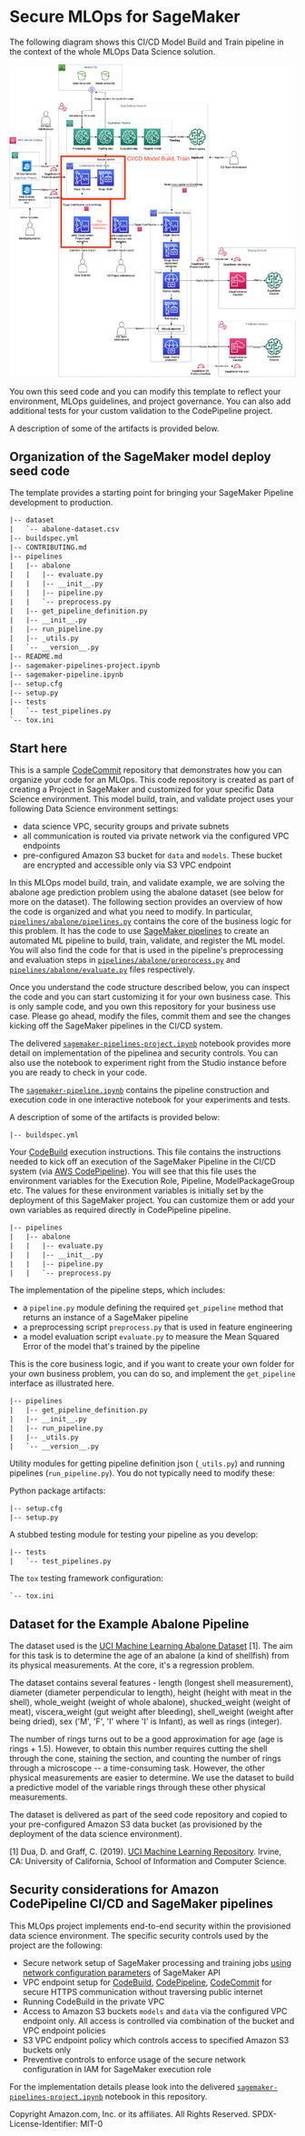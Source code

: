 # Secure MLOps for SageMaker

The following diagram shows this CI/CD Model Build and Train pipeline in the context of the whole MLOps Data Science solution.

![CI/CD model deployment](img/ml-ops-architecture-model-build-train.png)

You own this seed code and you can modify this template to reflect your environment, MLOps guidelines, and project governance. You can also add additional tests for your custom validation to the CodePipeline project.

A description of some of the artifacts is provided below.

## Organization of the SageMaker model deploy seed code
The template provides a starting point for bringing your SageMaker Pipeline development to production.

```
|-- dataset
|   `-- abalone-dataset.csv
|-- buildspec.yml
|-- CONTRIBUTING.md
|-- pipelines
|   |-- abalone
|   |   |-- evaluate.py
|   |   |-- __init__.py
|   |   |-- pipeline.py
|   |   `-- preprocess.py
|   |-- get_pipeline_definition.py
|   |-- __init__.py
|   |-- run_pipeline.py
|   |-- _utils.py
|   `-- __version__.py
|-- README.md
|-- sagemaker-pipelines-project.ipynb
|-- sagemaker-pipeline.ipynb
|-- setup.cfg
|-- setup.py
|-- tests
|   `-- test_pipelines.py
`-- tox.ini
```

## Start here
This is a sample [CodeCommit](https://aws.amazon.com/codecommit/) repository that demonstrates how you can organize your code for an MLOps. This code repository is created as part of creating a Project in SageMaker and customized for your specific Data Science environment. This model build, train, and validate project uses your following Data Science environment settings:
- data science VPC, security groups and private subnets
- all communication is routed via private network via the configured VPC endpoints
- pre-configured Amazon S3 bucket for `data` and `models`. These bucket are encrypted and accessible only via S3 VPC endpoint

In this MLOps model build, train, and validate example, we are solving the abalone age prediction problem using the abalone dataset (see below for more on the dataset). The following section provides an overview of how the code is organized and what you need to modify. In particular, [`pipelines/abalone/pipelines.py`](pipelines/abalone/pipeline.py) contains the core of the business logic for this problem. It has the code to use [SageMaker pipelines](https://aws.amazon.com/sagemaker/pipelines/) to create an automated ML pipeline to build, train, validate, and register the ML model. You will also find the code for that is used in the pipeline's preprocessing and evaluation steps in [`pipelines/abalone/preprocess.py`](pipelines/abalone/preprocess.py) and [`pipelines/abalone/evaluate.py`](pipelines/abalone/evaluate.py) files respectively.

Once you understand the code structure described below, you can inspect the code and you can start customizing it for your own business case. This is only sample code, and you own this repository for your business use case. Please go ahead, modify the files, commit them and see the changes kicking off the SageMaker pipelines in the CI/CD system.

The delivered [`sagemaker-pipelines-project.ipynb`](sagemaker-pipelines-project.ipynb) notebook provides more detail on implementation of the pipelinea and security controls. You can also use the notebook to experiment right from the Studio instance before you are ready to check in your code.

The [`sagemaker-pipeline.ipynb`](sagemaker-pipeline.ipynb) contains the pipeline construction and execution code in one interactive notebook for your experiments and tests.

A description of some of the artifacts is provided below:
  
```
|-- buildspec.yml
```
  
Your [CodeBuild](https://aws.amazon.com/codebuild/) execution instructions. This file contains the instructions needed to kick off an execution of the SageMaker Pipeline in the CI/CD system (via [AWS CodePipeline](CodePipeline)). You will see that this file uses the environment variables for the Execution Role, Pipeline, ModelPackageGroup etc. The values for these environment variables is initially set by the deployment of this SageMaker project. You can customize them or add your own variables as required directly in CodePipeline pipeline.
  
```
|-- pipelines
|   |-- abalone
|   |   |-- evaluate.py
|   |   |-- __init__.py
|   |   |-- pipeline.py
|   |   `-- preprocess.py

```
  
The implementation of the pipeline steps, which includes:

+ a `pipeline.py` module defining the required `get_pipeline` method that returns an instance of a SageMaker pipeline
+ a preprocessing script `preprocess.py` that is used in feature engineering
+ a model evaluation script `evaluate.py` to measure the Mean Squared Error of the model that's trained by the pipeline
  
This is the core business logic, and if you want to create your own folder for your own business problem, you can do so, and implement the `get_pipeline` interface as illustrated here.
   
```
|-- pipelines
|   |-- get_pipeline_definition.py
|   |-- __init__.py
|   |-- run_pipeline.py
|   |-- _utils.py
|   `-- __version__.py
```
Utility modules for getting pipeline definition json (`_utils.py`) and running pipelines (`run_pipeline.py`). You do not typically need to modify these:


Python package artifacts:
```
|-- setup.cfg
|-- setup.py
```
  
A stubbed testing module for testing your pipeline as you develop:
```
|-- tests
|   `-- test_pipelines.py
```
  
The `tox` testing framework configuration:
```
`-- tox.ini
```

## Dataset for the Example Abalone Pipeline

The dataset used is the [UCI Machine Learning Abalone Dataset](https://archive.ics.uci.edu/ml/datasets/abalone) [1]. The aim for this task is to determine the age of an abalone (a kind of shellfish) from its physical measurements. At the core, it's a regression problem. 
    
The dataset contains several features - length (longest shell measurement), diameter (diameter perpendicular to length), height (height with meat in the shell), whole_weight (weight of whole abalone), shucked_weight (weight of meat), viscera_weight (gut weight after bleeding), shell_weight (weight after being dried), sex ('M', 'F', 'I' where 'I' is Infant), as well as rings (integer).

The number of rings turns out to be a good approximation for age (age is rings + 1.5). However, to obtain this number requires cutting the shell through the cone, staining the section, and counting the number of rings through a microscope -- a time-consuming task. However, the other physical measurements are easier to determine. We use the dataset to build a predictive model of the variable rings through these other physical measurements.

The dataset is delivered as part of the seed code repository and copied to your pre-configured Amazon S3 data bucket (as provisioned by the deployment of the data science environment). 

[1] Dua, D. and Graff, C. (2019). [UCI Machine Learning Repository](http://archive.ics.uci.edu/ml). Irvine, CA: University of California, School of Information and Computer Science.

## Security considerations for Amazon CodePipeline CI/CD and SageMaker pipelines

This MLOps project implements end-to-end security within the provisioned data science environment.
The specific security controls used by the project are the following:

- Secure network setup of SageMaker processing and training jobs [using network configuration parameters](https://sagemaker.readthedocs.io/en/stable/api/utility/network.html#sagemaker.network.NetworkConfig) of SageMaker API
- VPC endpoint setup for [CodeBuild](https://docs.aws.amazon.com/codebuild/), [CodePipeline](https://docs.aws.amazon.com/codepipeline/), [CodeCommit](https://docs.aws.amazon.com/codecommit/) for secure HTTPS communication without traversing public internet
- Running CodeBuild in the private VPC
- Access to Amazon S3 buckets `models` and `data` via the configured VPC endpoint only. All access is controlled via combination of the bucket and VPC endpoint policies
- S3 VPC endpoint policy which controls access to specified Amazon S3 buckets only
- Preventive controls to enforce usage of the secure network configuration in IAM for SageMaker execution role

For the implementation details please look into the delivered [`sagemaker-pipelines-project.ipynb`](sagemaker-pipelines-project.ipynb) notebook in this repository.

Copyright Amazon.com, Inc. or its affiliates. All Rights Reserved.
SPDX-License-Identifier: MIT-0